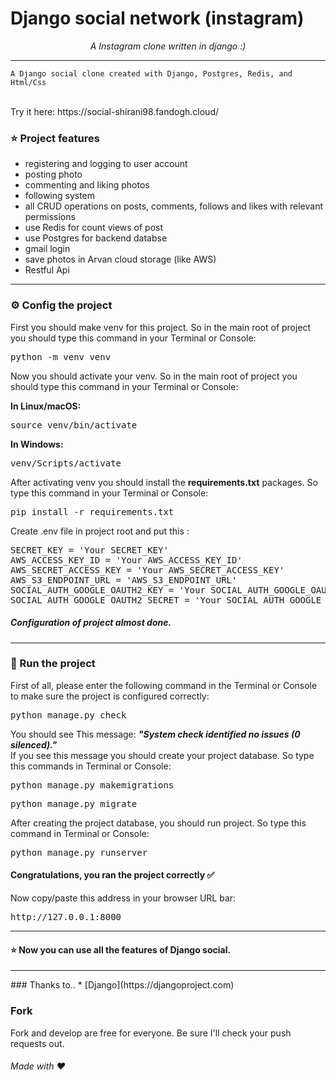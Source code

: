 # Django social network (instagram)


    
  <p align="center">
    <i>
A Instagram clone written in django :)
    </i>
  </p>
  
  <hr>
</p>

<p>


    A Django social clone created with Django, Postgres, Redis, and Html/Css
 <br>
Try it here: https://social-shirani98.fandogh.cloud/
</p>

<h3>
⭐️ Project features 
</h3>

<ul>
  <li>
registering and logging to user account  </li>
  <li>
posting photo  </li>
  <li>
commenting and liking photos  </li>
  <li>
following system  </li>
  <li>
   all CRUD operations on posts, comments, follows and likes with relevant permissions
  </li>
  <li>
    use Redis for count views of post
  </li>
  <li>
    use Postgres for backend databse
  </li>
  <li>
    gmail login
  </li>
  <li>
    save photos in Arvan cloud storage (like AWS)
  </li>
  <li>
    Restful Api
  </li>
</ul>

<hr>

<h3>
⚙️ Config the project
</h3>

<p>
First you should make venv for this project.
So in the main root of project you should type this command in your Terminal or Console: 
</p>
<pre>
python -m venv venv
</pre>
<p>
Now you should activate your venv.
So in the main root of project you should type this command in your Terminal or Console: 
</p>
<b>
In Linux/macOS:
</b>
<pre>
source venv/bin/activate
</pre>
<b>
In Windows:
</b>
<pre>
venv/Scripts/activate
</pre>

<p>
After activating venv you should install the <b>requirements.txt</b> packages. So type this command in your Terminal or Console: 
</p>
<pre>
pip install -r requirements.txt
</pre>

<p>
Create .env file in project root and put this :
</p>
<pre>
SECRET_KEY = 'Your SECRET_KEY'
AWS_ACCESS_KEY_ID = 'Your AWS_ACCESS_KEY_ID'
AWS_SECRET_ACCESS_KEY = 'Your AWS_SECRET_ACCESS_KEY'
AWS_S3_ENDPOINT_URL = 'AWS_S3_ENDPOINT_URL'
SOCIAL_AUTH_GOOGLE_OAUTH2_KEY = 'Your SOCIAL_AUTH_GOOGLE_OAUTH2_KEY'
SOCIAL_AUTH_GOOGLE_OAUTH2_SECRET = 'Your SOCIAL_AUTH_GOOGLE_OAUTH2_SECRET'
</pre>

<h5>
Configuration of project almost done.
</h5>

<hr>

<h3>
🏁 Run the project
</h3>
<p>
First of all, please enter the following command in the Terminal or Console to make sure the project is configured correctly:
</p>
<pre>
python manage.py check
</pre>
<p>
You should see This message:
  <strong>
    <i>
      "System check identified no issues (0 silenced)."
    </i>
  </strong>
  <br>
  If you see this message you should create your project database. So type this commands in Terminal or Console:
</p>

<pre>
python manage.py makemigrations
</pre>
<pre>
python manage.py migrate
</pre>

<p>
After creating the project database, you should run project. So type this command in Terminal or Console:
</p>
<pre>
python manage.py runserver
</pre>

<h4>
Congratulations, you ran the project correctly ✅
</h4>

<p>
Now copy/paste this address in your browser URL bar:
</p>
<pre>
http://127.0.0.1:8000
</pre>

<hr>

<h4>
⭐️ Now you can use all the features of Django social.
</h4>

<hr>
### Thanks to..
* [Django](https://djangoproject.com)

### Fork
Fork and develop are free for everyone. Be sure I'll check your push requests out.

###### Made with :heart:


